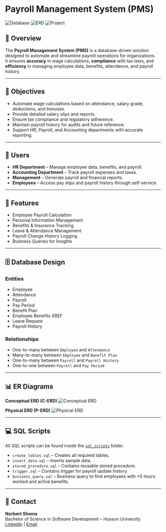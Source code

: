 # Payroll Management System (PMS)

![Database](https://img.shields.io/badge/Database-SQL%20Server-blue)
![ERD](https://img.shields.io/badge/ERD-Diagrams-success)
![Project](https://img.shields.io/badge/Project-University%20Course%20Work-orange)

## 📌 Overview
The **Payroll Management System (PMS)** is a database-driven solution designed to automate and streamline payroll operations for organizations.  
It ensures **accuracy** in wage calculations, **compliance** with tax laws, and **efficiency** in managing employee data, benefits, attendance, and payroll history.

---

## 🎯 Objectives
- Automate wage calculations based on attendance, salary grade, deductions, and bonuses.
- Provide detailed salary slips and reports.
- Ensure tax compliance and regulatory adherence.
- Maintain payroll history for audits and future reference.
- Support HR, Payroll, and Accounting departments with accurate reporting.

---

## 👥 Users
- **HR Department** – Manage employee data, benefits, and payroll.
- **Accounting Department** – Track payroll expenses and taxes.
- **Management** – Generate payroll and financial reports.
- **Employees** – Access pay slips and payroll history through self-service.

---

## 📂 Features
- Employee Payroll Calculation
- Personal Information Management
- Benefits & Insurance Tracking
- Leave & Attendance Management
- Payroll Change History Logging
- Business Queries for Insights

---

## 🗄 Database Design

### **Entities**
- Employee
- Attendance
- Payroll
- Pay Period
- Benefit Plan
- Employee Benefits XREF
- Leave Request
- Payroll History

### **Relationships**
- One-to-many between `Employee` and `Attendance`
- Many-to-many between `Employee` and `Benefit Plan`
- One-to-many between `Payroll` and `Payroll History`
- One-to-one between `Payroll` and `Pay Period`

---

## 📊 ER Diagrams

**Conceptual ERD (C-ERD)**
![Conceptual ERD](assets/conceptual_erd.png)

**Physical ERD (P-ERD)**
![Physical ERD](assets/physical_erd.png)

---

## 💻 SQL Scripts

All SQL scripts can be found inside the [`sql_scripts`](./sql_scripts) folder.

- `create_tables.sql` – Creates all required tables.
- `insert_data.sql` – Inserts sample data.
- `stored_procedure.sql` – Contains reusable stored procedure.
- `trigger.sql` – Contains trigger for payroll update history.
- `business_query.sql` – Business query to find employees with >5 hours worked and active benefits.

---

## 📧 Contact
**Norbert Shema**  
Bachelor of Science in Software Development – Husson University  
[LinkedIn](https://www.linkedin.com/in/norbertshema) | [Email](mailto:shemanorbert11@gmail.com)
